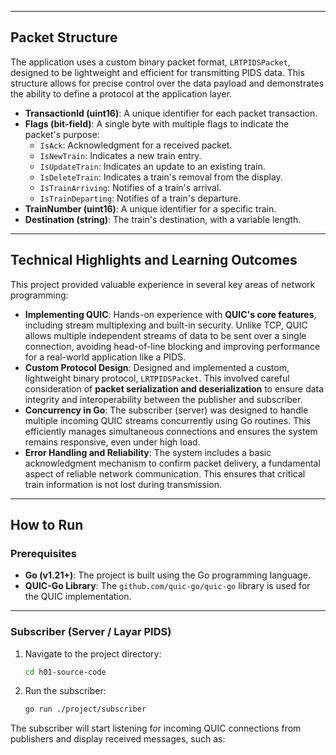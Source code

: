
---

## Packet Structure

The application uses a custom binary packet format, `LRTPIDSPacket`, designed to be lightweight and efficient for transmitting PIDS data. This structure allows for precise control over the data payload and demonstrates the ability to define a protocol at the application layer.

- **TransactionId (uint16)**: A unique identifier for each packet transaction.
- **Flags (bit-field)**: A single byte with multiple flags to indicate the packet's purpose:
    - `IsAck`: Acknowledgment for a received packet.
    - `IsNewTrain`: Indicates a new train entry.
    - `IsUpdateTrain`: Indicates an update to an existing train.
    - `IsDeleteTrain`: Indicates a train's removal from the display.
    - `IsTrainArriving`: Notifies of a train's arrival.
    - `IsTrainDeparting`: Notifies of a train's departure.
- **TrainNumber (uint16)**: A unique identifier for a specific train.
- **Destination (string)**: The train's destination, with a variable length.

---

## Technical Highlights and Learning Outcomes

This project provided valuable experience in several key areas of network programming:

- **Implementing QUIC**: Hands-on experience with **QUIC's core features**, including stream multiplexing and built-in security. Unlike TCP, QUIC allows multiple independent streams of data to be sent over a single connection, avoiding head-of-line blocking and improving performance for a real-world application like a PIDS.
- **Custom Protocol Design**: Designed and implemented a custom, lightweight binary protocol, `LRTPIDSPacket`. This involved careful consideration of **packet serialization and deserialization** to ensure data integrity and interoperability between the publisher and subscriber.
- **Concurrency in Go**: The subscriber (server) was designed to handle multiple incoming QUIC streams concurrently using Go routines. This efficiently manages simultaneous connections and ensures the system remains responsive, even under high load.
- **Error Handling and Reliability**: The system includes a basic acknowledgment mechanism to confirm packet delivery, a fundamental aspect of reliable network communication. This ensures that critical train information is not lost during transmission.

---

## How to Run

### Prerequisites

- **Go (v1.21+)**: The project is built using the Go programming language.
- **QUIC-Go Library**: The `github.com/quic-go/quic-go` library is used for the QUIC implementation.

---

### Subscriber (Server / Layar PIDS)

1. Navigate to the project directory:

    ```bash
    cd h01-source-code
    ```

2. Run the subscriber:

    ```bash
    go run ./project/subscriber
    ```

The subscriber will start listening for incoming QUIC connections from publishers and display received messages, such as:


